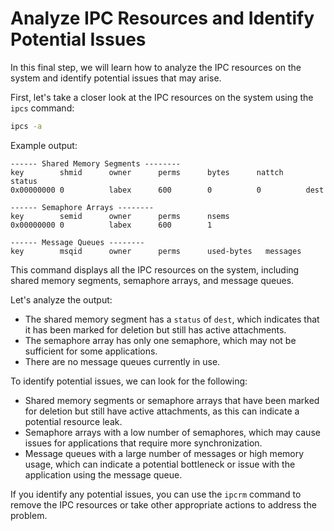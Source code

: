 # Analyze IPC Resources and Identify Potential Issues

In this final step, we will learn how to analyze the IPC resources on the system and identify potential issues that may arise.

First, let's take a closer look at the IPC resources on the system using the `ipcs` command:

```bash
ipcs -a
```

Example output:

```
------ Shared Memory Segments --------
key        shmid      owner      perms      bytes      nattch     status
0x00000000 0          labex      600        0          0          dest

------ Semaphore Arrays --------
key        semid      owner      perms      nsems
0x00000000 0          labex      600        1

------ Message Queues --------
key        msqid      owner      perms      used-bytes   messages
```

This command displays all the IPC resources on the system, including shared memory segments, semaphore arrays, and message queues.

Let's analyze the output:

- The shared memory segment has a `status` of `dest`, which indicates that it has been marked for deletion but still has active attachments.
- The semaphore array has only one semaphore, which may not be sufficient for some applications.
- There are no message queues currently in use.

To identify potential issues, we can look for the following:

- Shared memory segments or semaphore arrays that have been marked for deletion but still have active attachments, as this can indicate a potential resource leak.
- Semaphore arrays with a low number of semaphores, which may cause issues for applications that require more synchronization.
- Message queues with a large number of messages or high memory usage, which can indicate a potential bottleneck or issue with the application using the message queue.

If you identify any potential issues, you can use the `ipcrm` command to remove the IPC resources or take other appropriate actions to address the problem.
